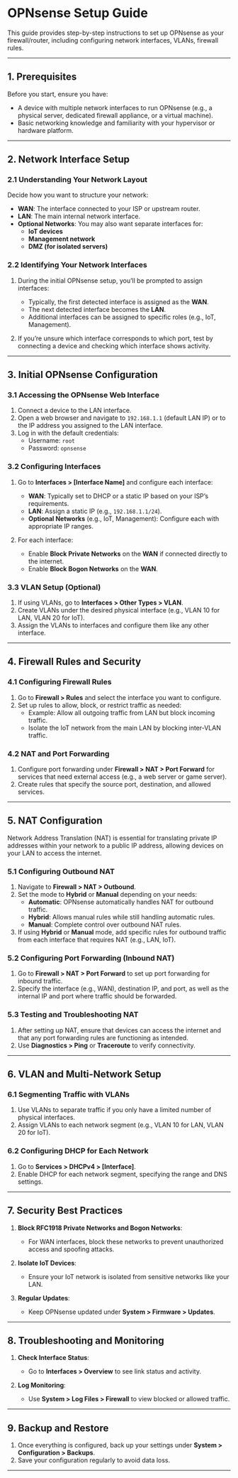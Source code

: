 # OPNsense Setup Guide

This guide provides step-by-step instructions to set up OPNsense as your firewall/router, including configuring network interfaces, VLANs, firewall rules.

---

## **1. Prerequisites**

Before you start, ensure you have:
- A device with multiple network interfaces to run OPNsense (e.g., a physical server, dedicated firewall appliance, or a virtual machine).
- Basic networking knowledge and familiarity with your hypervisor or hardware platform.

---

## **2. Network Interface Setup**

### **2.1 Understanding Your Network Layout**

Decide how you want to structure your network:
- **WAN**: The interface connected to your ISP or upstream router.
- **LAN**: The main internal network interface.
- **Optional Networks**: You may also want separate interfaces for:
  - **IoT devices**
  - **Management network**
  - **DMZ (for isolated servers)**

### **2.2 Identifying Your Network Interfaces**

1. During the initial OPNsense setup, you’ll be prompted to assign interfaces:
   - Typically, the first detected interface is assigned as the **WAN**.
   - The next detected interface becomes the **LAN**.
   - Additional interfaces can be assigned to specific roles (e.g., IoT, Management).

2. If you’re unsure which interface corresponds to which port, test by connecting a device and checking which interface shows activity.

---

## **3. Initial OPNsense Configuration**

### **3.1 Accessing the OPNsense Web Interface**

1. Connect a device to the LAN interface.
2. Open a web browser and navigate to `192.168.1.1` (default LAN IP) or to the IP address you assigned to the LAN interface.
3. Log in with the default credentials:
   - Username: `root`
   - Password: `opnsense`

### **3.2 Configuring Interfaces**

1. Go to **Interfaces > [Interface Name]** and configure each interface:
   - **WAN**: Typically set to DHCP or a static IP based on your ISP’s requirements.
   - **LAN**: Assign a static IP (e.g., `192.168.1.1/24`).
   - **Optional Networks** (e.g., IoT, Management): Configure each with appropriate IP ranges.

2. For each interface:
   - Enable **Block Private Networks** on the **WAN** if connected directly to the internet.
   - Enable **Block Bogon Networks** on the **WAN**.

### **3.3 VLAN Setup (Optional)**

1. If using VLANs, go to **Interfaces > Other Types > VLAN**.
2. Create VLANs under the desired physical interface (e.g., VLAN 10 for LAN, VLAN 20 for IoT).
3. Assign the VLANs to interfaces and configure them like any other interface.

---

## **4. Firewall Rules and Security**

### **4.1 Configuring Firewall Rules**

1. Go to **Firewall > Rules** and select the interface you want to configure.
2. Set up rules to allow, block, or restrict traffic as needed:
   - Example: Allow all outgoing traffic from LAN but block incoming traffic.
   - Isolate the IoT network from the main LAN by blocking inter-VLAN traffic.

### **4.2 NAT and Port Forwarding**

1. Configure port forwarding under **Firewall > NAT > Port Forward** for services that need external access (e.g., a web server or game server).
2. Create rules that specify the source port, destination, and allowed services.

---

## **5. NAT Configuration**

Network Address Translation (NAT) is essential for translating private IP addresses within your network to a public IP address, allowing devices on your LAN to access the internet.

### **5.1 Configuring Outbound NAT**

1. Navigate to **Firewall > NAT > Outbound**.
2. Set the mode to **Hybrid** or **Manual** depending on your needs:
   - **Automatic**: OPNsense automatically handles NAT for outbound traffic.
   - **Hybrid**: Allows manual rules while still handling automatic rules.
   - **Manual**: Complete control over outbound NAT rules.
3. If using **Hybrid** or **Manual** mode, add specific rules for outbound traffic from each interface that requires NAT (e.g., LAN, IoT).

### **5.2 Configuring Port Forwarding (Inbound NAT)**

1. Go to **Firewall > NAT > Port Forward** to set up port forwarding for inbound traffic.
2. Specify the interface (e.g., WAN), destination IP, and port, as well as the internal IP and port where traffic should be forwarded.

### **5.3 Testing and Troubleshooting NAT**

1. After setting up NAT, ensure that devices can access the internet and that any port forwarding rules are functioning as intended.
2. Use **Diagnostics > Ping** or **Traceroute** to verify connectivity.

---

## **6. VLAN and Multi-Network Setup**

### **6.1 Segmenting Traffic with VLANs**

1. Use VLANs to separate traffic if you only have a limited number of physical interfaces.
2. Assign VLANs to each network segment (e.g., VLAN 10 for LAN, VLAN 20 for IoT).

### **6.2 Configuring DHCP for Each Network**

1. Go to **Services > DHCPv4 > [Interface]**.
2. Enable DHCP for each network segment, specifying the range and DNS settings.

---

## **7. Security Best Practices**

1. **Block RFC1918 Private Networks and Bogon Networks**:
   - For WAN interfaces, block these networks to prevent unauthorized access and spoofing attacks.

2. **Isolate IoT Devices**:
   - Ensure your IoT network is isolated from sensitive networks like your LAN.

3. **Regular Updates**:
   - Keep OPNsense updated under **System > Firmware > Updates**.

---

## **8. Troubleshooting and Monitoring**

1. **Check Interface Status**:
   - Go to **Interfaces > Overview** to see link status and activity.
   
2. **Log Monitoring**:
   - Use **System > Log Files > Firewall** to view blocked or allowed traffic.

---

## **9. Backup and Restore**

1. Once everything is configured, back up your settings under **System > Configuration > Backups**.
2. Save your configuration regularly to avoid data loss.

---
